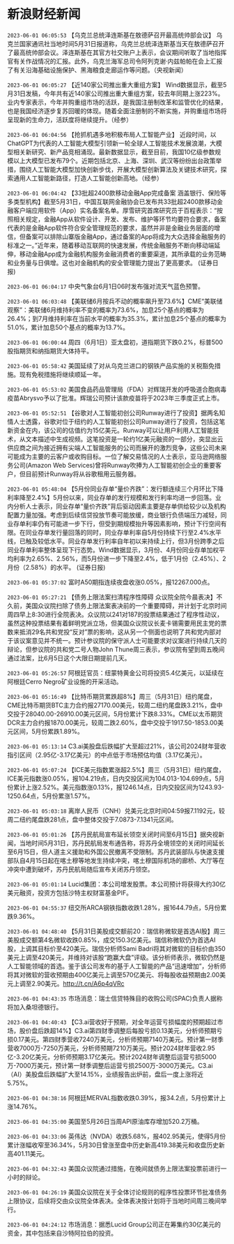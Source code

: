 # 新浪财经新闻
`2023-06-01 06:05:53` 【乌克兰总统泽连斯基在敖德萨召开最高统帅部会议】 乌克兰国家通讯社当地时间5月31日报道称，乌克兰总统泽连斯基当天在敖德萨召开了最高统帅部会议。泽连斯基在其官方社交账户上表示，会议期间听取了当地指挥官有关作战情况的汇报。此外，乌克兰海军总司令阿列克谢·内兹帕帕在会上汇报了有关沿海基础设施保护、黑海粮食走廊运作等问题。（央视新闻）

`2023-06-01 06:05:27` 【近140家公司推出重大重组方案】 Wind数据显示，截至5月31日发稿，今年共有近140家公司推出重大重组方案，较去年同期上涨223%。业内专家表示，今年并购重组市场的活跃，是我国注册制改革和监管优化的结果，也是我国经济逐步复苏回暖的体现。随着全面注册制的不断实施，并购重组市场将呈现新的生命力，活跃度将继续提升。（经参）

`2023-06-01 06:04:56` 【抢抓机遇多地积极布局人工智能产业】 近段时间，以ChatGPT为代表的人工智能大模型引领新一轮全球人工智能技术发展浪潮，大模型相关新研究、新产品竞相涌现。最新数据显示，截至目前，我国10亿级参数规模以上大模型已发布79个。近期包括北京、上海、深圳、武汉等纷纷出台政策举措，围绕人工智能大模型加快创新步伐，开展大模型创新算法及关键技术研究，探索通用人工智能新路径，打造人工智能创新高地。（经参）

`2023-06-01 06:04:42` 【33批超2400款移动金融App完成备案 涵盖银行、保险等多类型机构】截至5月31日，中国互联网金融协会已发布共33批超2400款移动金融客户端应用软件（App）实名备案名单。厚雪研究首席研究员于百程表示：“按照相关规定，金融App从软件设计、开发、发布、维护等环节均要符合要求，备案代表的是金融App软件符合安全管理规范的要求，虽然并非是金融业务层面的增信，但备案可以排除山寨版金融App，通过备案的App将成为大众选择金融服务的标准之一。”近年来，随着移动互联网的快速发展，传统金融服务不断向移动端延伸，移动金融App成为金融机构服务金融消费者的重要渠道，其所承载的业务范畴和业务量与日俱增。这也对金融机构的安全管理能力提出了更高要求。 (证券日报)

`2023-06-01 06:04:17` 中央气象台6月1日06时发布强对流天气蓝色预警。

`2023-06-01 06:03:48` 【美联储6月按兵不动的概率飙升至73.6%】CME“美联储观察”：美联储6月维持利率不变的概率为73.6%，加息25个基点的概率为26.4%；到7月维持利率在当前水平的概率为35.3%，累计加息25个基点的概率为51.0%，累计加息50个基点的概率为13.7%。

`2023-06-01 06:00:44` 周四（6月1日）亚太盘初，道指期货下跌0.2%，标普500股指期货和纳指期货大体持平。

`2023-06-01 05:58:42` 美国延续了对从乌克兰进口的钢铁产品实施的关税豁免措施。现有免税措施将继续顺延一年。

`2023-06-01 05:53:02` 美国食品药品管理局（FDA）对辉瑞开发的呼吸道合胞病毒疫苗Abrysvo予以了批准。辉瑞公司预计该款疫苗将于2023年三季度正式上市。

`2023-06-01 05:52:51` 【谷歌对人工智能初创公司Runway进行了投资】据两名知情人士透露，谷歌对位于纽约的人工智能初创公司Runway进行了投资，包括这笔新资金在内，该公司的估值约为15亿美元。Runway可以让用户利用人工智能技术，从文本描述中生成视频。这笔投资是一轮约1亿美元融资的一部分，突显出云供应商之间为接近拥有尖端人工智能服务的公司而展开的激烈竞争，这些公司未来可能成为主要的云客户或收购目标。一位了解交易情况的人士表示，亚马逊网络服务公司(Amazon Web Services)曾将Runway吹捧为人工智能初创企业的重要客户，但目前预计Runway将从谷歌租用云服务器。

`2023-06-01 05:48:04` 【5月份同业存单“量价齐跌”：发行额连续三个月环比下降 利率降至2.4%】5月份以来，同业存单的发行规模和发行利率均进一步回落。业内分析人士表示，同业存单“量价齐跌”背后驱动因素主要是存单供给较少以及机构配置力量加强。考虑到后续信贷投放节奏可能放缓，商业银行负债端压力减轻，同业存单利率仍有可能进一步下行，但受到期规模抬升等因素影响，预计下行空间有限。在同业存单发行量回落的同时，同业存单利率自5月份持续下行至2.4%水平线，已触及较低水平。同业存单发行利率自年初以来持续上行，但3月份跨季之后同业存单利率整体呈现下行态势。Wind数据显示，3月份、4月份同业存单加权平均利率为2.65%、2.56%，而5月份进一步下降至2.4%，低于1月份（2.45%）、2月份（2.58%）的水平。 (证券日报)

`2023-06-01 05:37:02` 富时A50期指连续夜盘收涨0.05%，报12267.000点。

`2023-06-01 05:27:21` 【债务上限法案扫清程序性障碍 众议院全院今晨表决】不久前，美国众议院扫除了债务上限法案表决前的一个重要障碍，并计划于北京时间周四早上8:30进行全院表决。众议院以241对187的投票结果通过了程序性动议，虽然这种投票结果有着鲜明党派立场，但美国众议院议长麦卡锡需要用民主党的票数来抵消29名共和党投“反对”票的影响，这从另一个侧面也说明了共和党内部对于该议案意见并不统一。预计参议院的保守派人士可能要求对议案进行持续几天的辩论，但参议院的共和党二号人物John Thune周三表示，参议院有望到周五晚间通过法案，比6月5日这个大限日期提前几天。

`2023-06-01 05:26:57` 阿根廷官员：纽蒙特黄金公司将投资5.4亿美元，以延续在阿根廷Cerro Negro矿业设施的开采活动。

`2023-06-01 05:16:49` 【比特币期货累跌超8%】周三（5月31日）纽约尾盘，CME比特币期货BTC主力合约报27170.00美元，较周二纽约尾盘跌3.21%，盘中交投于28040.00-26910.00美元区间，5月份累计下跌8.33%。CME以太币期货DCR主力合约报1870.00美元，较周二跌2.60%，盘中交投于1917.50-1853.00美元区间，5月份累跌1.89%。

`2023-06-01 05:13:14` C3.ai美股盘后跌幅扩大至超过21%，该公司2024财年营收指引区间（2.95亿-3.17亿美元）的中点低于市场预估均值（3.17亿美元）。

`2023-06-01 05:07:24` 【ICE美元指数累涨超2.5%】周三（5月31日）纽约尾盘，ICE美元指数涨0.05%，报104.219点，日内交投区间为104.013-104.699点，5月份累计上涨2.52%。美元指数涨0.13%，报1246.14点，日内交投区间为1243.93-1250.64点，5月份累涨1.57%。

`2023-06-01 05:03:18` 离岸人民币（CNH）兑美元北京时间04:59报7.1192元，较周二纽约尾盘跌281点，盘中整体交投于7.0873-7.1341元区间。

`2023-06-01 05:01:26` 【苏丹民航局宣布延长领空关闭时间至6月15日】据央视新闻，当地时间5月31日，苏丹民航局发布通告称，将苏丹全境领空的关闭时间延长至6月15日，但人道主义援助和外国公民撤离不受限制。苏丹武装部队与快速支援部队自4月15日起在喀土穆等地发生持续冲突，喀土穆国际机场的廊桥、大厅等在冲突中遭到破坏，苏丹民航局随后宣布关闭苏丹领空。

`2023-06-01 05:01:14` Lucid集团：本公司增发股票。本公司预计将获得大约30亿美元融资，投资方包括沙特主权财富基金PIF。

`2023-06-01 04:55:37` 纽交所ARCA钢铁指数收跌1.28%，报1644.79点，5月份累跌9.36%。

`2023-06-01 04:48:40` 【5月31日美股成交额前20：瑞信称微软是首选AI股】周三美股成交额第4名微软收跌0.85%，成交150.3亿美元。瑞信称微软仍为首选AI股，上调其目标价至420美元。瑞信分析师Sami Badri将其对微软的目标价由350美元上调至420美元，并维持对该股“跑赢大盘”评级。该分析师表示，微软仍然是人工智能领域的首选。鉴于该公司发布的基于人工智能的产品“迅速增加”，分析师将其对微软的营收预期由400亿美元上调至570亿美元、将每股收益预期由2.00美元上调至2.90美元。http://t.cn/A6p4qVRc

`2023-06-01 04:43:35` 市场消息：瑞士信贷特殊目的收购公司(SPAC)负责人据称将加入桑坦德银行。

`2023-06-01 04:40:43` 【C3.ai营收好于预期，对全年运营亏损幅度的预期超过市场，股价盘后跌超14%】C3.ai第四财季调整后每股亏损0.13美元，分析师预期亏损0.17美元。第四财季营收7240万美元，分析师预期7140万美元。预计第一财季营收7000万-7250万美元，分析师预期7210万美元。预计2024财年营收2.95亿-3.20亿美元，分析师预期3.17亿美元。预计2024财年调整后运营亏损5000万-7000万美元，预计第一财季调整后运营亏损2500万-3000万美元。C3.ai（AI）美股盘后跌幅扩大至14.15%，业绩报告出炉前，盘后一度上涨将近5.75%。

`2023-06-01 04:38:16` 阿根廷MERVAL指数收跌0.39%，报34.2点，5月份累计上涨14.76%。

`2023-06-01 04:35:00` 美国至5月26日当周API原油库存增加520.2万桶。

`2023-06-01 04:33:06` 英伟达（NVDA）收跌5.68%，报402.95美元，使得5月份累计涨幅收窄至36.34%，5月30日曾涨至盘中历史新高419.38美元和收盘历史新高401.11美元。

`2023-06-01 04:32:43` 美国众议院通过措施，在晚间就债务上限法案投票前进行一小时的辩论。

`2023-06-01 04:26:19` 美国众议院在关于全体讨论规则的程序性投票环节批准债务上限协议，后续将交由众议院全体表决。全体表决按计划将于当地时间周三晚间举行。

`2023-06-01 04:24:12` 市场消息：据悉Lucid Group公司正在筹集约30亿美元的资金，其中包括来自沙特阿拉伯的投资。


